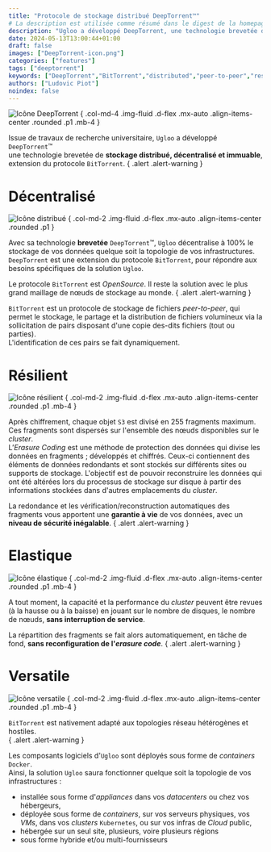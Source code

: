 ```yaml
---
title: "Protocole de stockage distribué DeepTorrent™"
# La description est utilisée comme résumé dans le digest de la homepage
description: "Ugloo a développé DeepTorrent, une technologie brevetée de stockage distribué, décentralisé et immuable, extension du protocole BitTorrent."
date: 2024-05-13T13:00:44+01:00
draft: false
images: ["DeepTorrent-icon.png"]
categories: ["features"]
tags: ["deeptorrent"]
keywords: ["DeepTorrent","BitTorrent","distributed","peer-to-peer","resilient"]
authors: ["Ludovic Piot"]
noindex: false
---
```


![Icône DeepTorrent](DeepTorrent-icon.png "Icône DeepTorrent™")
{ .col-md-4 .img-fluid .d-flex .mx-auto .align-items-center .rounded .p1 .mb-4 }

Issue de travaux de recherche universitaire, `Ugloo` a développé `DeepTorrent`™  
une technologie brevetée de **stockage distribué, décentralisé et immuable**, extension du protocole `BitTorrent`.
{ .alert .alert-warning }

# Décentralisé

![Icône distribué](noun-distributed-4451124.png "Icône distribué")
{ .col-md-2 .img-fluid .d-flex .mx-auto .align-items-center .rounded .p1 }

Avec sa technologie **brevetée** `DeepTorrent`™, `Ugloo` décentralise à 100% le stockage de vos données quelque soit la topologie de vos infrastructures.​  
`DeepTorrent` est une extension du protocole `BitTorrent`, pour répondre aux besoins spécifiques de la solution `Ugloo`.  

Le protocole `BitTorrent` est _OpenSource_. Il reste la solution avec le plus grand maillage de nœuds de stockage au monde.
{ .alert .alert-warning }

`BitTorrent` est un protocole de stockage de fichiers _peer-to-peer_, qui permet le stockage, le partage et la distribution de fichiers volumineux via la sollicitation de pairs disposant d'une copie des-dits fichiers (tout ou parties).  
L'identification de ces pairs se fait dynamiquement.

# Résilient

![Icône résilient](noun-solid-3857930.png "Icône résilient")
{ .col-md-2 .img-fluid .d-flex .mx-auto .align-items-center .rounded .p1 .mb-4 }


Après chiffrement, chaque objet `S3` est divisé en 255 fragments maximum. Ces fragments sont dispersés sur l'ensemble des nœuds disponibles sur le _cluster_.​  
L’_Erasure Coding_ est une méthode de protection des données qui divise les données en fragments ; développés et chiffrés. Ceux-ci contiennent des éléments de données redondants et sont stockés sur différents sites ou supports de stockage. L'objectif est de pouvoir reconstruire les données qui ont été altérées lors du processus de stockage sur disque à partir des informations stockées dans d'autres emplacements du _cluster_.

La redondance et les vérification/reconstruction automatiques des fragments vous apportent une **garantie à vie** de vos données​, avec un **niveau de sécurité inégalable**.
{ .alert .alert-warning }

# Elastique

![Icône élastique](noun-scale-5035287.png "Icône élastique")
{ .col-md-2 .img-fluid .d-flex .mx-auto .align-items-center .rounded .p1 .mb-4 }


A tout moment, la capacité et la performance du _cluster_ peuvent être revues (à la hausse ou à la baisse) en jouant sur le nombre de disques, le nombre de nœuds, **sans interruption de service**.  

La répartition des fragments se fait alors automatiquement, en tâche de fond, **sans reconfiguration de l'_erasure code_**.
{ .alert .alert-warning }

# Versatile

![Icône versatile](noun-jackknife-2878593.png "Icône versatile")
{ .col-md-2 .img-fluid .d-flex .mx-auto .align-items-center .rounded .p1 .mb-4 }

`BitTorrent` est nativement adapté aux topologies réseau hétérogènes et hostiles.  
{ .alert .alert-warning }

Les composants logiciels d'`Ugloo` sont déployés sous forme de _containers_ `Docker`.  
Ainsi, la solution `Ugloo` saura fonctionner quelque soit la topologie de vos infrastructures :
* installée sous forme d'_appliances_ dans vos _datacenters_ ou chez vos hébergeurs,
* déployée sous forme de _containers_, sur vos serveurs physiques, vos _VMs_, dans vos _clusters_ `Kubernetes`, ou sur vos infras de _Cloud_ public,
* hébergée sur un seul site, plusieurs, voire plusieurs régions
* sous forme hybride et/ou multi-fournisseurs

